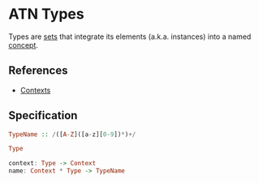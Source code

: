 # ATN Types

Types are [sets](https://en.wikipedia.org/wiki/Set_(mathematics)) that integrate its elements (a.k.a. instances) into a named [concept](https://en.wikipedia.org/wiki/Concept).

## References

- [Contexts](../Contexts)

## Specification

```haskell
TypeName :: /([A-Z]([a-z][0-9])*)+/

Type

context: Type -> Context
name: Context * Type -> TypeName
```

